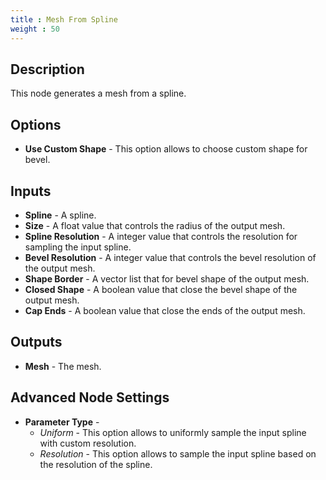 ```yaml
---
title : Mesh From Spline
weight : 50
---
```


## Description

This node generates a mesh from a spline.

## Options

- **Use Custom Shape** - This option allows to choose custom shape for bevel.

## Inputs

- **Spline** - A spline.
- **Size** - A float value that controls the radius of the output mesh.
- **Spline Resolution** - A integer value that controls the resolution for sampling the input spline.
- **Bevel Resolution** - A integer value that controls the bevel resolution of the output mesh.
- **Shape Border** - A vector list that for bevel shape of the output mesh.
- **Closed Shape** - A boolean value that close the bevel shape of the output mesh.
- **Cap Ends** - A boolean value that close the ends of the output mesh.


## Outputs

- **Mesh** - The mesh.

## Advanced Node Settings

- **Parameter Type** -
    - *Uniform* - This option allows to uniformly sample the input spline with custom resolution.
    - *Resolution* - This option allows to sample the input spline based on the resolution of the spline.
